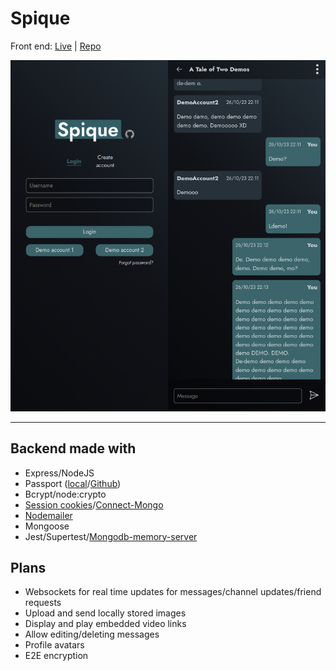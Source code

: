# Spique

Front end: [Live](https://spique.netlify.app) | [Repo](https://github.com/MaoShizhong/Spique)

![Demo channel](./images/spique_demo.png)

---

## Backend made with

-   Express/NodeJS
-   Passport ([local](https://www.passportjs.org/packages/passport-local/)/[Github](https://www.passportjs.org/packages/passport-github2/))
-   Bcrypt/node:crypto
-   [Session cookies](https://expressjs.com/en/resources/middleware/session.html)/[Connect-Mongo](https://github.com/jdesboeufs/connect-mongo)
-   [Nodemailer](https://github.com/nodemailer/nodemailer)
-   Mongoose
-   Jest/Supertest/[Mongodb-memory-server](https://github.com/nodkz/mongodb-memory-server)

## Plans

-   Websockets for real time updates for messages/channel updates/friend requests
-   Upload and send locally stored images
-   Display and play embedded video links
-   Allow editing/deleting messages
-   Profile avatars
-   E2E encryption
